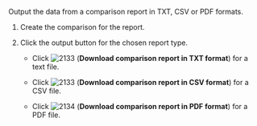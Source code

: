 Output the data from a comparison report in TXT, CSV or PDF formats.

1.  Create the comparison for the report.

2.  Click the output button for the chosen report type.
    
      - Click ![2133](2133.png) (**Download comparison report in TXT
        format**) for a text file.
    
      - Click ![2133](2133.png) (**Download comparison report in CSV
        format**) for a CSV file.
    
      - Click ![2134](2134.png) (**Download comparison report in PDF
        format**) for a PDF file.
